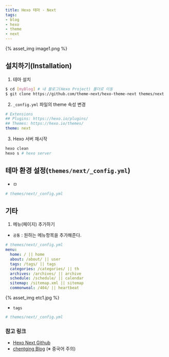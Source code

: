 ```yaml
---
title: Hexo 테마 - Next
tags:
- blog
- hexo
- theme
- next
---
```

{% asset_img image1.png %}

## 설치하기(Installation)
1. 테마 설치
```bash
$ cd [myBlog] # 내 블로그(Hexo Project) 폴더로 이동
$ git clone https://github.com/theme-next/hexo-theme-next themes/next
```

2. `_config.yml` 파일의 theme 속성 변경
```yaml
# Extensions
## Plugins: https://hexo.io/plugins/
## Themes: https://hexo.io/themes/
theme: next
```

3. Hexo 서버 재시작
```bash
hexo clean
hexo s # hexo server
```

## 테마 환경 설정(`themes/next/_config.yml`)
  - ㅁ
  ```yaml
  # themes/next/_config.yml

  ```

## 기타
1. 메뉴(페이지) 추가하기
  - `공통` : 원하는 메뉴항목을 추가해준다.
  ```yaml
  # themes/next/_config.yml
  menu:
    home: / || home
    about: /about/ || user
    tags: /tags/ || tags
    categories: /categories/ || th
    archives: /archives/ || archive
    schedule: /schedule/ || calendar
    sitemap: /sitemap.xml || sitemap
    commonweal: /404/ || heartbeat
  ```
  {% asset_img etc1.jpg %}

  - `tags`
  ```yaml
  # themes/next/_config.yml

  ```


### 참고 링크
- [Hexo Next Github](https://github.com/theme-next/hexo-theme-next)
- [chentging Blog](https://to.ly/1z48Q) (※ 중국어 주의)